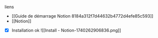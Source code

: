 liens
- [[Guide de démarrage Notion 8184a312f7d44632b4772d4efe85c593]]
- [[Notion]]

- [x] Installation ok 
![[Install - Notion-1740262906836.png]]